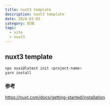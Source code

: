 ```yaml
---
title: nuxt3 template
description: nuxt3 template
date: 2024-01-03
category: 前端
tags:
  - vite
  - nuxt3
---
```




## nuxt3 template

```sh
npx nuxi@latest init <project-name>
yarn install
```



### 参考

https://nuxt.com/docs/getting-started/installation
